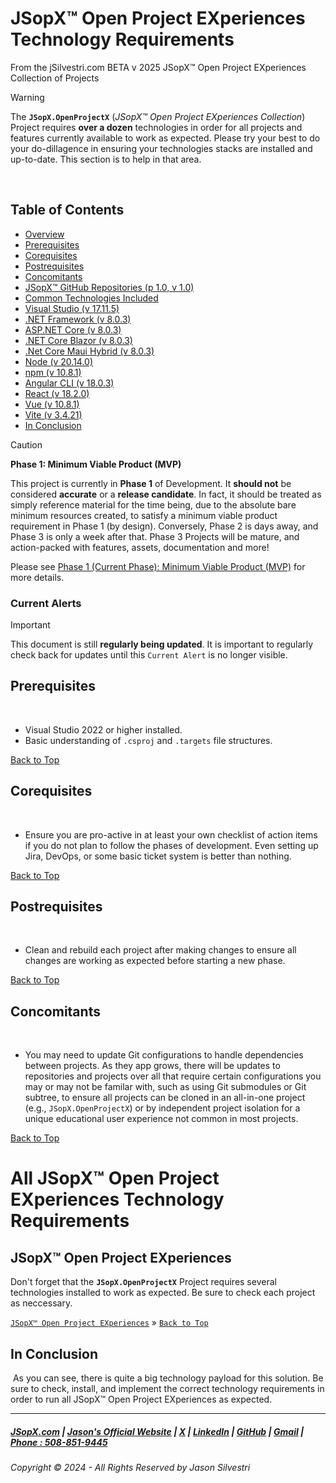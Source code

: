 ﻿
# JSopX™ Open Project EXperiences Technology Requirements

From the ﻿jSilvestri.com BETA v 2025 JSopX™ Open Project EXperiences Collection of Projects


> [!WARNING]
> The **`JSopX.OpenProjectX`** (_JSopX™ Open Project EXperiences Collection_) Project requires **over a dozen** technologies in order for all projects and features currently available to work as expected. Please try your best to do your do-dillagence in ensuring your technologies stacks are installed and up-to-date.
This section is to help in that area.


﻿
## Table of Contents

- [Overview](#overview)
- [Prerequisites](#prerequisites)
- [Corequisites](#corequisites)
- [Postrequisites](#postrequisites)
- [Concomitants](#concomitants)
- [JSopX™ GitHub Repositories (p 1.0, v 1.0)](https://github.com/JasonSilvestri/JSopX.BridgeTooFar/tree/master/JSopX.BridgeTooFar/Docs/JSopX/Master/Technologies/GitHubRepositories.md)
- [Common Technologies Included](https://github.com/JasonSilvestri/JSopX.BridgeTooFar/tree/master/JSopX.BridgeTooFar/Docs/JSopX/Master/Technologies/CommonTechnologiesIncluded.md)
- [Visual Studio (v 17.11.5)](https://github.com/JasonSilvestri/JSopX.BridgeTooFar/tree/master/JSopX.BridgeTooFar/Docs/JSopX/Master/Technologies/VisualStudio.md)
- [.NET Framework (v 8.0.3)](https://github.com/JasonSilvestri/JSopX.BridgeTooFar/tree/master/JSopX.BridgeTooFar/Docs/JSopX/Master/Technologies/NetFrameworkSdk.md)
- [ASP.NET Core (v 8.0.3)](https://github.com/JasonSilvestri/JSopX.BridgeTooFar/tree/master/JSopX.BridgeTooFar/Docs/JSopX/Master/Technologies/AspNetCore.md)
- [.NET Core Blazor (v 8.0.3)](https://github.com/JasonSilvestri/JSopX.BridgeTooFar/tree/master/JSopX.BridgeTooFar/Docs/JSopX/Master/Technologies/NetCoreBlazor.md)
- [.Net Core Maui Hybrid (v 8.0.3)](https://github.com/JasonSilvestri/JSopX.BridgeTooFar/tree/master/JSopX.BridgeTooFar/Docs/JSopX/Master/Technologies/NetCoreMauiHybrid.md)
- [Node (v 20.14.0)](https://github.com/JasonSilvestri/JSopX.BridgeTooFar/tree/master/JSopX.BridgeTooFar/Docs/JSopX/Master/Technologies/Node.md)
- [npm (v 10.8.1)](https://github.com/JasonSilvestri/JSopX.BridgeTooFar/tree/master/JSopX.BridgeTooFar/Docs/JSopX/Master/Technologies/npm.md)
- [Angular CLI (v 18.0.3)](https://github.com/JasonSilvestri/JSopX.BridgeTooFar/tree/master/JSopX.BridgeTooFar/Docs/JSopX/Master/Technologies/AngularCli.md)
- [React (v 18.2.0)](https://github.com/JasonSilvestri/JSopX.BridgeTooFar/tree/master/JSopX.BridgeTooFar/Docs/JSopX/Master/Technologies/React.md)
- [Vue (v 10.8.1)](https://github.com/JasonSilvestri/JSopX.BridgeTooFar/tree/master/JSopX.BridgeTooFar/Docs/JSopX/Master/Technologies/Vue.md)
- [Vite (v 3.4.21)](https://github.com/JasonSilvestri/JSopX.BridgeTooFar/tree/master/JSopX.BridgeTooFar/Docs/JSopX/Master/Technologies/Vite.md)
- [In Conclusion](#in-conclusion)


> [!CAUTION]
> **Phase 1: Minimum Viable Product (MVP)**
> 
> This project is currently in **Phase 1** of Development. It **should not** be considered **accurate** or a **release candidate**. In fact, it should be treated as simply reference material for the time being, due to the absolute bare minimum resources created, to satisfy a minimum viable product requirement in Phase 1 (by design). Conversely, Phase 2 is days away, and Phase 3 is only a week after that. Phase 3 Projects will be mature, and action-packed with features, assets, documentation and more!
> 
> Please see [Phase 1 (Current Phase): Minimum Viable Product (MVP)](https://github.com/JasonSilvestri/JSopX.BridgeTooFar/blob/master/JSopX.BridgeTooFar/Docs/JSopX/Master/Phases/Phase-1-Minimum-Viable-Product-MVP.md) for more details.




### Current Alerts

> [!IMPORTANT]
> This document is still  **regularly being updated**. It is important to regularly check back for updates until this `Current Alert` is no longer visible.


## Prerequisites

﻿
- Visual Studio 2022 or higher installed.
- Basic understanding of `.csproj` and `.targets` file structures.



[Back to Top](#table-of-contents)

## Corequisites

﻿
- Ensure you are pro-active in at least your own checklist of action items if you do not plan to follow the phases of development. Even setting up Jira, DevOps, or some basic ticket system is better than nothing.


[Back to Top](#table-of-contents)

## Postrequisites

﻿
- Clean and rebuild each project after making changes to ensure all changes are working as expected before starting a new phase.


[Back to Top](#table-of-contents)

## Concomitants

﻿
- You may need to update Git configurations to handle dependencies between projects. As they app grows, there will be updates to repositories and projects over all that require certain configurations you may or may not be familar with, such as using Git submodules or Git subtree, to ensure all projects can be cloned in an all-in-one project (e.g., `JSopX.OpenProjectX`) or by independent project isolation for a unique educational user experience not common in most projects.


[Back to Top](#table-of-contents)

# All JSopX™ Open Project EXperiences Technology Requirements




## JSopX™ Open Project EXperiences

Don't forget that the **`JSopX.OpenProjectX`** Project requires several technologies installed to work as expected. Be sure to check each project as neccessary.

[`JSopX™ Open Project EXperiences`](https://github.com/JasonSilvestri/JSopX.BridgeTooFar/tree/master/JSopX.BridgeTooFar/Docs/JSopX/Master/OpenProjects.md)  »  [`Back to Top`](#table-of-contents)

## In Conclusion

﻿
As you can see, there is quite a big technology payload for this solution. Be sure to check, install, and implement the correct technology requirements in order to run all JSopX™ Open Project EXperiences as expected.


---

##### [JSopX.com](https://www.jsopx.com/) | [Jason's Official Website](https://www.jsilvestri.com/) | [X](https://www.x.com/JasonSilvestri) | [LinkedIn](http://www.linkedin.com/in/JasonSilvestri) | [GitHub](https://github.com/JasonSilvestri) | [Gmail](mailto:therealjasonsilvestri@gmail.com) | [Phone : 508-851-9445](phoneto:508-851-9445)

###### Copyright © 2024 - All Rights Reserved by Jason Silvestri